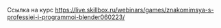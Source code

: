Ссылка на курс https://live.skillbox.ru/webinars/games/znakomimsya-s-professiei-i-programmoi-blender060223/
